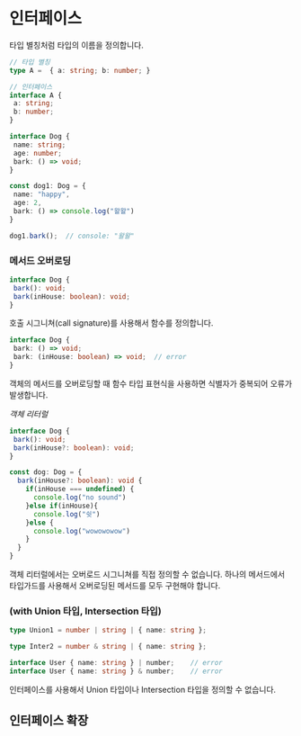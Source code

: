 # 인터페이스
타입 별칭처럼 타입의 이름을 정의합니다. 

```typescript
// 타입 별칭
type A =  { a: string; b: number; }

// 인터페이스
interface A {
 a: string;
 b: number;
}
```

```typescript
interface Dog {
 name: string;
 age: number;
 bark: () => void;
}

const dog1: Dog = {
 name: "happy",
 age: 2,
 bark: () => console.log("왈왈")
}

dog1.bark();  // console: "왈왈"
```

### 메서드 오버로딩
```typescript
interface Dog {
 bark(): void;
 bark(inHouse: boolean): void;
}
```
호출 시그니쳐(call signature)를 사용해서 함수를 정의합니다.

```typescript
interface Dog {
 bark: () => void;
 bark: (inHouse: boolean) => void;  // error
}
```
객체의 메서드를 오버로딩할 때 함수 타입 표현식을 사용하면 식별자가 중복되어 오류가 발생합니다.

*객체 리터럴*
```typescript
interface Dog {
 bark(): void;
 bark(inHouse?: boolean): void;
}

const dog: Dog = {
  bark(inHouse?: boolean): void {
    if(inHouse === undefined) {
      console.log("no sound")
    }else if(inHouse){
      console.log("쉿")
    }else {
      console.log("wowowowow")
    }
  }
}

```
객체 리터럴에서는 오버로드 시그니쳐를 직접 정의할 수 없습니다. 하나의 메서드에서 타입가드를 사용해서 오버로딩된 메서드를 모두 구현해야 합니다.

### (with Union 타입, Intersection 타입)
```typescript
type Union1 = number | string | { name: string };

type Inter2 = number & string | { name: string };

interface User { name: string } | number;    // error
interface User { name: string } & number;    // error
```
인터페이스를 사용해서 Union 타입이나 Intersection 타입을 정의할 수 없습니다.


## 인터페이스 확장
